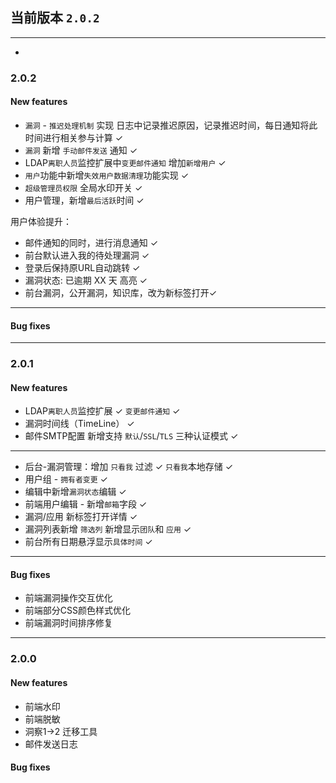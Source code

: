 ## 当前版本 `2.0.2`

---

- 

### 2.0.2

#### New features

- `漏洞` - `推迟处理机制` 实现 日志中记录推迟原因，记录推迟时间，每日通知将此时间进行相关参与计算 ✓
- `漏洞` 新增 `手动邮件发送` 通知  ✓
- LDAP`离职人员`监控扩展中`变更邮件通知` 增加`新增用户` ✓
- `用户`功能中新增`失效用户数据清理`功能实现 ✓
- `超级管理员权限`  全局水印开关  ✓
-  用户管理，新增`最后活跃`时间 ✓


用户体验提升：

- 邮件通知的同时，进行消息通知 ✓
- 前台默认进入我的待处理漏洞 ✓
- 登录后保持原URL自动跳转  ✓
- 漏洞状态: 已逾期 XX 天 高亮 ✓
- 前台漏洞，公开漏洞，知识库，改为新标签打开✓


---

#### Bug fixes

---


### 2.0.1 

#### New features

- LDAP`离职人员`监控扩展  ✓   `变更邮件通知` ✓
- 漏洞时间线（TimeLine） ✓
- 邮件SMTP配置 新增支持 `默认`/`SSL`/`TLS` 三种认证模式 ✓

---

- 后台-漏洞管理：增加 `只看我` 过滤 ✓  `只看我`本地存储 ✓
- 用户组 - `拥有者变更` ✓
- 编辑中新增`漏洞状态`编辑 ✓
- 前端用户编辑 - 新增`邮箱`字段 ✓
- 漏洞/应用 新标签打开详情 ✓
- 漏洞列表新增 `筛选列` 新增显示`团队`和 `应用` ✓
- 前台所有日期悬浮显示`具体时间` ✓

---

#### Bug fixes

- 前端漏洞操作交互优化
- 前端部分CSS颜色样式优化
- 前端漏洞时间排序修复
---

### 2.0.0 

#### New features

- 前端水印
- 前端脱敏
- 洞察1->2 迁移工具
- 邮件发送日志

#### Bug fixes
